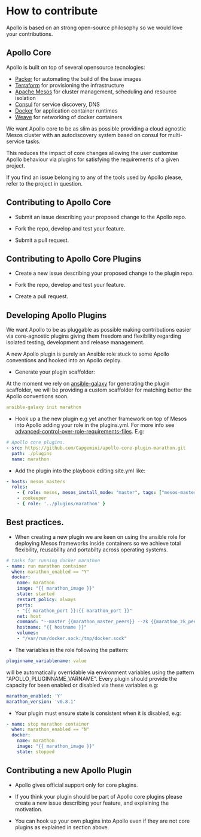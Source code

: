 How to contribute
=================

Apollo is based on an strong open-source philosophy so we would love your contributions.

## Apollo Core

Apollo is built on top of several opensource tecnologies:

* [Packer](https://packer.io) for automating the build of the base images
* [Terraform](https://www.terraform.io/) for provisioning the infrastructure
* [Apache Mesos](http://mesos.apache.org/) for cluster management, scheduling and resource isolation
* [Consul](http://consul.io) for service discovery, DNS
* [Docker](http://docker.io) for application container runtimes
* [Weave](https://github.com/zettio/weave) for networking of docker containers

We want Apollo core to be as slim as possible providing a cloud agnostic Mesos cluster with an autodiscovery system based on consul for multi-service tasks.

This reduces the impact of core changes allowing the user customise Apollo behaviour via plugins for satisfying the requirements of a given project.

If you find an issue belonging to any of the tools used by Apollo please, refer to the project in question.

## Contributing to Apollo Core

* Submit an issue describing your proposed change to the Apollo repo.

* Fork the repo, develop and test your feature.

* Submit a pull request.

## Contributing to Apollo Core Plugins

* Create a new issue describing your proposed change to the plugin repo.

* Fork the repo, develop and test your feature.

* Create a pull request.

## Developing Apollo Plugins

We want Apollo to be as pluggable as possible making contributions easier via core-agnostic plugins giving them freedom and flexibility regarding isolated testing, development and release management.

A new Apollo plugin is purely an Ansible role stuck to some Apollo conventions and hooked into an Apollo deploy.

* Generate your plugin scaffolder:

At the moment we rely on [ansible-galaxy](http://docs.ansible.com/galaxy.html) for generating the plugin scaffolder, we will be providing a custom scaffolder for matching better the Apollo conventions soon.

```yml
ansible-galaxy init marathon
```

* Hook up a the new plugin e.g yet another framework on top of Mesos into Apollo adding your role in the plugins.yml. For more info see [advanced-control-over-role-requirements-files](http://docs.ansible.com/galaxy.html#advanced-control-over-role-requirements-files). E.g:

```yml
# Apollo core plugins.
- src: https://github.com/Capgemini/apollo-core-plugin-marathon.git
  path: ./plugins
  name: marathon
```

* Add the plugin into the playbook editing site.yml like:

```yml
- hosts: mesos_masters
  roles:
    - { role: mesos, mesos_install_mode: "master", tags: ["mesos-master"] }
    - zookeeper
    - { role: '../plugins/marathon' }
```


## Best practices.

* When creating a new plugin we are keen on using the ansible role for deploying Mesos frameworks inside containers so we achieve total flexibility, reusability and portabilty across operating systems.

```yml
# tasks for running docker marathon
- name: run marathon container
  when: marathon_enabled == "Y"
  docker:
    name: marathon
    image: "{{ marathon_image }}"
    state: started
    restart_policy: always
    ports:
    - "{{ marathon_port }}:{{ marathon_port }}"
    net: host
    command: "--master {{marathon_master_peers}} --zk {{marathon_zk_peers}}"
    hostname: "{{ hostname }}"
    volumes:
    - "/var/run/docker.sock:/tmp/docker.sock"
```

* The variables in the role following the pattern:

```yml
pluginname_variablename: value
```

will be automatically overridable via environment variables using the pattern "APOLLO_PLUGINNAME_VARNAME". Every plugin should provide the capacity for been enabled or disabled via these variables e.g:

```yml
marathon_enabled: 'Y'
marathon_version: 'v0.8.1'
``` 

* Your plugin must ensure state is consistent when it is disabled, e.g:
```yml
- name: stop marathon container
  when: marathon_enabled == "N"
  docker:
    name: marathon
    image: "{{ marathon_image }}"
    state: stopped
```


## Contributing a new Apollo Plugin

* Apollo gives official support only for core plugins.

* If you think your plugin should be part of Apollo core plugins please create a new issue describing your feature, and explaining the motivation.

* You can hook up your own plugins into Apollo even if they are not core plugins as explained in section above.
